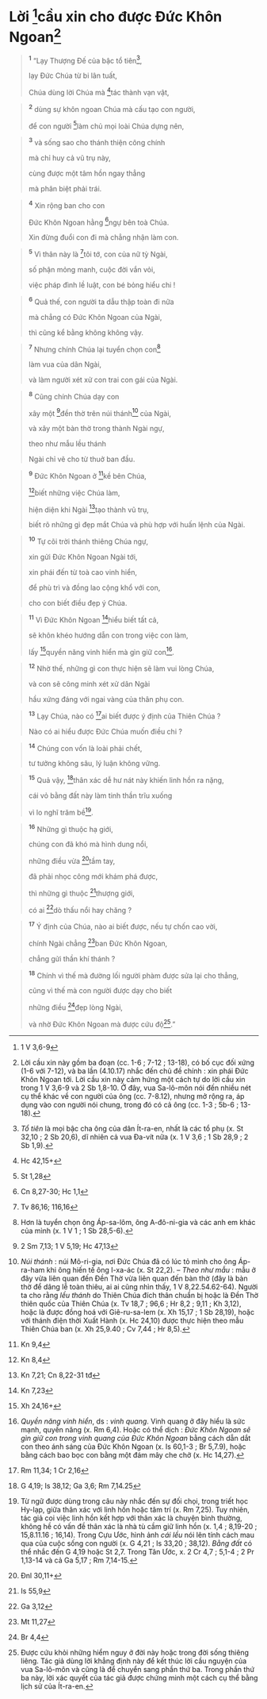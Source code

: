 # Lời [^1*]cầu xin cho được Đức Khôn Ngoan[^1]

> <sup><b>1</b></sup> “Lạy Thượng Đế của bậc tổ tiên[^2],
> 
> lạy Đức Chúa từ bi lân tuất,
> 
> Chúa dùng lời Chúa mà [^2*]tác thành vạn vật,
>


> <sup><b>2</b></sup> dùng sự khôn ngoan Chúa mà cấu tạo con người,
> 
> để con người [^3*]làm chủ mọi loài Chúa dựng nên,
>


> <sup><b>3</b></sup> và sống sao cho thánh thiện công chính
> 
> mà chỉ huy cả vũ trụ này,
> 
> cùng được một tâm hồn ngay thẳng
> 
> mà phân biệt phải trái.
>


> <sup><b>4</b></sup> Xin rộng ban cho con
> 
> Đức Khôn Ngoan hằng [^4*]ngự bên toà Chúa.
> 
> Xin đừng đuổi con đi mà chẳng nhận làm con.
>


> <sup><b>5</b></sup> Vì thân này là [^5*]tôi tớ, con của nữ tỳ Ngài,
> 
> số phận mỏng manh, cuộc đời vắn vỏi,
> 
> việc pháp đình lề luật, con bé bỏng hiểu chi !
>


> <sup><b>6</b></sup> Quả thế, con người ta dẫu thập toàn đi nữa
> 
> mà chẳng có Đức Khôn Ngoan của Ngài,
> 
> thì cũng kể bằng không không vậy.
>


> <sup><b>7</b></sup> Nhưng chính Chúa lại tuyển chọn con[^3]
> 
> làm vua của dân Ngài,
> 
> và làm người xét xử con trai con gái của Ngài.
>


> <sup><b>8</b></sup> Cũng chính Chúa dạy con
> 
> xây một [^6*]đền thờ trên núi thánh[^4] của Ngài,
> 
> và xây một bàn thờ trong thành Ngài ngự,
> 
> theo như mẫu lều thánh
> 
> Ngài chỉ vẽ cho từ thuở ban đầu.
>


> <sup><b>9</b></sup> Đức Khôn Ngoan ở [^7*]kề bên Chúa,
> 
> [^8*]biết những việc Chúa làm,
> 
> hiện diện khi Ngài [^9*]tạo thành vũ trụ,
> 
> biết rõ những gì đẹp mắt Chúa và phù hợp với huấn lệnh của Ngài.
>


> <sup><b>10</b></sup> Tự cõi trời thánh thiêng Chúa ngự,
> 
> xin gửi Đức Khôn Ngoan Ngài tới,
> 
> xin phái đến từ toà cao vinh hiển,
> 
> để phù trì và đồng lao cộng khổ với con,
> 
> cho con biết điều đẹp ý Chúa.
>


> <sup><b>11</b></sup> Vì Đức Khôn Ngoan [^10*]hiểu biết tất cả,
> 
> sẽ khôn khéo hướng dẫn con trong việc con làm,
> 
> lấy [^11*]quyền năng vinh hiển mà gìn giữ con[^5].
>


> <sup><b>12</b></sup> Nhờ thế, những gì con thực hiện sẽ làm vui lòng Chúa,
> 
> và con sẽ công minh xét xử dân Ngài
> 
> hầu xứng đáng với ngai vàng của thân phụ con.
>


> <sup><b>13</b></sup> Lạy Chúa, nào có [^12*]ai biết được ý định của Thiên Chúa ?
> 
> Nào có ai hiểu được Đức Chúa muốn điều chi ?
>


> <sup><b>14</b></sup> Chúng con vốn là loài phải chết,
> 
> tư tưởng không sâu, lý luận không vững.
>


> <sup><b>15</b></sup> Quả vậy, [^13*]thân xác dễ hư nát này khiến linh hồn ra nặng,
> 
> cái vỏ bằng đất này làm tinh thần trĩu xuống
> 
> vì lo nghĩ trăm bề[^6].
>


> <sup><b>16</b></sup> Những gì thuộc hạ giới,
> 
> chúng con đã khó mà hình dung nổi,
> 
> những điều vừa [^14*]tầm tay,
> 
> đã phải nhọc công mới khám phá được,
> 
> thì những gì thuộc [^15*]thượng giới,
> 
> có ai [^16*]dò thấu nổi hay chăng ?
>


> <sup><b>17</b></sup> Ý định của Chúa, nào ai biết được, nếu tự chốn cao vời,
> 
> chính Ngài chẳng [^17*]ban Đức Khôn Ngoan,
> 
> chẳng gửi thần khí thánh ?
>


> <sup><b>18</b></sup> Chính vì thế mà đường lối người phàm được sửa lại cho thẳng,
> 
> cũng vì thế mà con người được dạy cho biết
> 
> những điều [^18*]đẹp lòng Ngài,
> 
> và nhờ Đức Khôn Ngoan mà được cứu độ[^7].”
>

[^1]: Lời cầu xin này gồm ba đoạn (cc. 1-6 ; 7-12 ; 13-18), có bố cục đối xứng (1-6 với 7-12), và ba lần (4.10.17) nhắc đến chủ đề chính : xin phái Đức Khôn Ngoan tới. Lời cầu xin này cảm hứng một cách tự do lời cầu xin trong 1 V 3,6-9 và 2 Sb 1,8-10. Ở đây, vua Sa-lô-môn nói đến nhiều nét cụ thể khác về con người của ông (cc. 7-8.12), nhưng mở rộng ra, áp dụng vào con người nói chung, trong đó có cả ông (cc. 1-3 ; 5b-6 ; 13-18).
[^2]: <i>Tổ tiên</i> là mọi bậc cha ông của dân Ít-ra-en, nhất là các tổ phụ (x. St 32,10 ; 2 Sb 20,6), dĩ nhiên cả vua Đa-vít nữa (x. 1 V 3,6 ; 1 Sb 28,9 ; 2 Sb 1,9).
[^3]: Hơn là tuyển chọn ông Áp-sa-lôm, ông A-đô-ni-gia và các anh em khác của mình (x. 1 V 1 ; 1 Sb 28,5-6).
[^4]: <i>Núi thánh</i> : núi Mô-ri-gia, nơi Đức Chúa đã có lúc tỏ mình cho ông Áp-ra-ham khi ông hiến tế ông I-xa-ác (x. St 22,2). – <i>Theo như mẫu</i> : mẫu ở đây vừa liên quan đến Đền Thờ vừa liên quan đến bàn thờ (đây là bàn thờ để dâng lễ toàn thiêu, ai ai cũng nhìn thấy, 1 V 8,22.54.62-64). Người ta cho rằng <i>lều thánh</i> do Thiên Chúa đích thân chuẩn bị hoặc là Đền Thờ thiên quốc của Thiên Chúa (x. Tv 18,7 ; 96,6 ; Hr 8,2 ; 9,11 ; Kh 3,12), hoặc là được đồng hoá với Giê-ru-sa-lem (x. Xh 15,17 ; 1 Sb 28,19), hoặc với thánh điện thời Xuất Hành (x. Hc 24,10) được thực hiện theo mẫu Thiên Chúa ban (x. Xh 25,9.40 ; Cv 7,44 ; Hr 8,5).
[^5]: <i>Quyền năng vinh hiển</i>, ds : <i>vinh quang</i>. Vinh quang ở đây hiểu là sức mạnh, quyền năng (x. Rm 6,4). Hoặc có thể dịch : <i>Đức Khôn Ngoan sẽ gìn giữ con trong vinh quang của Đức Khôn Ngoan</i> bằng cách dẫn dắt con theo ánh sáng của Đức Khôn Ngoan (x. Is 60,1-3 ; Br 5,7.9), hoặc bằng cách bao bọc con bằng một đám mây che chở (x. Hc 14,27).
[^6]: Từ ngữ được dùng trong câu này nhắc đến sự đối chọi, trong triết học Hy-lạp, giữa thân xác với linh hồn hoặc tâm trí (x. Rm 7,25). Tuy nhiên, tác giả coi việc linh hồn kết hợp với thân xác là chuyện bình thường, không hề có vấn đề thân xác là nhà tù cầm giữ linh hồn (x. 1,4 ; 8,19-20 ; 15,8.11.16 ; 16,14). Trong Cựu Ước, hình ảnh <i>cái lều</i> nói lên tính cách mau qua của cuộc sống con người (x. G 4,21 ; Is 33,20 ; 38,12). <i>Bằng đất</i> có thể nhắc đến G 4,19 hoặc St 2,7. Trong Tân Ước, x. 2 Cr 4,7 ; 5,1-4 ; 2 Pr 1,13-14 và cả Ga 5,17 ; Rm 7,14-15.
[^7]: Được cứu khỏi những hiểm nguy ở đời này hoặc trong đời sống thiêng liêng. Tác giả dùng lời khẳng định này để kết thúc lời cầu nguyện của vua Sa-lô-môn và cũng là để chuyển sang phần thứ ba. Trong phần thứ ba này, lời xác quyết của tác giả được chứng minh một cách cụ thể bằng lịch sử của Ít-ra-en.
[^1*]: 1 V 3,6-9
[^2*]: Hc 42,15+
[^3*]: St 1,28
[^4*]: Cn 8,27-30; Hc 1,1
[^5*]: Tv 86,16; 116,16
[^6*]: 2 Sm 7,13; 1 V 5,19; Hc 47,13
[^7*]: Kn 9,4
[^8*]: Kn 8,4
[^9*]: Kn 7,21; Cn 8,22-31 tđ
[^10*]: Kn 7,23
[^11*]: Xh 24,16+
[^12*]: Rm 11,34; 1 Cr 2,16
[^13*]: G 4,19; Is 38,12; Ga 3,6; Rm 7,14.25
[^14*]: Đnl 30,11+
[^15*]: Is 55,9
[^16*]: Ga 3,12
[^17*]: Mt 11,27
[^18*]: Br 4,4
